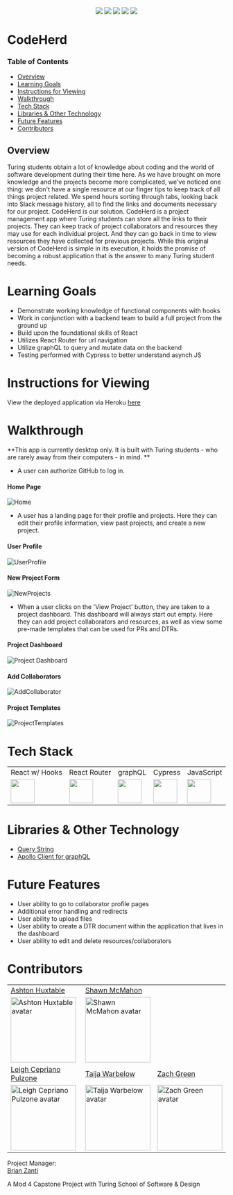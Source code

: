 <div align="center">
  <a href=https://github.com/Turing-Project-Manager/CodeHerdAPI/graphs/contributors><img src="https://img.shields.io/github/contributors/Turing-Project-Manager/CodeHerdAPI.svg?style=for-the-badge" /></a>
  <a href=https://github.com/Turing-Project-Manager/CodeHerdAPI/network/members><img src="https://img.shields.io/github/forks/Turing-Project-Manager/CodeHerdAPI.svg?style=for-the-badge" /></a>
  <a href=https://github.com/Turing-Project-Manager/CodeHerdAPI/stargazers><img src="https://img.shields.io/github/stars/Turing-Project-Manager/CodeHerdAPI.svg?style=for-the-badge" /></a>
  <a href=https://github.com/Turing-Project-Manager/CodeHerdAPI/issues><img src="https://img.shields.io/github/issues/Turing-Project-Manager/CodeHerdAPI.svg?style=for-the-badge" /></a>
  <img src=https://circleci.com/gh/Turing-Project-Manager/CodeHerd.svg?style=svg />
</div>


# CodeHerd

### Table of Contents
- [Overview](#overview)
- [Learning Goals](#learning-goals)
- [Instructions for Viewing](#instructions-for-viewing)
- [Walkthrough](#walkthrough)
- [Tech Stack](#tech-stack)
- [Libraries & Other Technology](#libraries-&-other-technology)
- [Future Features](#future-features)
- [Contributors](#contributors)


## Overview

Turing students obtain a lot of knowledge about coding and the world of software development during their time here. As we have brought on more knowledge and the projects become more complicated, we've noticed one thing: we don't have a single resource at our finger tips to keep track of all things project related. We spend hours sorting through tabs, looking back into Slack message history, all to find the links and documents necessary for our project. CodeHerd is our solution. CodeHerd is a project management app where Turing students can store all the links to their projects. They can keep track of project collaborators and resources they may use for each individual project. And they can go back in time to view resources they have collected for previous projects. While this original version of CodeHerd is simple in its execution, it holds the promise of becoming a robust application that is the answer to many Turing student needs. 

# Learning Goals
  * Demonstrate working knowledge of functional components with hooks
  * Work in conjunction with a backend team to build a full project from the ground up
  * Build upon the foundational skills of React  
  * Utilizes React Router for url navigation
  * Utilize graphQL to query and mutate data on the backend
  * Testing performed with Cypress to better understand asynch JS
  
# Instructions for Viewing

 View the deployed application via Heroku [here](https://codeherd.herokuapp.com/)
  


# Walkthrough
   **This app is currently desktop only. It is built with Turing students - who are rarely away from their computers - in mind. **
  
- A user can authorize GitHub to log in.
 
 #### Home Page

![Home](https://user-images.githubusercontent.com/78318468/132722476-28cabd93-a4ca-4e2d-9c76-7130b7d30cc5.gif)


 
- A user has a landing page for their profile and projects. Here they can edit their profile information, view past projects, and create a new project.
 #### User Profile
  

![UserProfile](https://user-images.githubusercontent.com/78318468/132723581-27de1db2-8cc2-4704-a137-42299e5cbebd.gif)
 
 
 #### New Project Form 
 
 
![NewProjects](https://user-images.githubusercontent.com/78318468/132724507-7478f2db-5bc0-424d-9250-bf9339f25218.gif)


  
- When a user clicks on the 'View Project' button, they are taken to a project dashboard. This dashboard will always start out empty. Here they can add project collaborators and resources, as well as view some pre-made templates that can be used for PRs and DTRs.

 #### Project Dashboard
 
 
 ![Project Dashboard](https://user-images.githubusercontent.com/78318468/132725971-3067c8b8-b135-4351-8867-f6470f395325.gif)

 
 
 #### Add Collaborators
  
 
![AddCollaborator](https://user-images.githubusercontent.com/78318468/132726010-5b176f39-11c0-4576-aaa0-f7352ee9fff3.gif)

 
 
 
 #### Project Templates

 
 ![ProjectTemplates](https://user-images.githubusercontent.com/78318468/132726074-25131f67-e7e2-4ad3-aa01-e3372fae9ca0.gif)

 
  
# Tech Stack
<table>
  <tr>
    <td>React w/ Hooks</td>
    <td>React Router</td>
    <td>graphQL</td>
    <td>Cypress</td>
    <td>JavaScript</td>
  </tr>
  <tr>
    <td><img width="55" src="https://raw.githubusercontent.com/gilbarbara/logos/master/logos/react.svg"/></td>
    <td><img width="55" src="https://raw.githubusercontent.com/gilbarbara/logos/master/logos/react-router.svg"/></td>
    <td><img width="55" src="https://raw.githubusercontent.com/gilbarbara/logos/master/logos/graphql.svg"/></td>
    <td><img width="55" src="https://raw.githubusercontent.com/gilbarbara/logos/master/logos/cypress.svg"/></td>
    <td><img width="55" src="https://raw.githubusercontent.com/gilbarbara/logos/master/logos/javascript.svg"/></td>
  </tr>
</table>
  
 # Libraries & Other Technology
  * [Query String](https://github.com/sindresorhus/query-string)
  * [Apollo Client for graphQL](https://www.apollographql.com/docs/)
  
  
# Future Features 
 
  - User ability to go to collaborator profile pages
  - Additional error handling and redirects 
  - User ability to upload files
  - User ability to create a DTR document within the application that lives in the dashboard
  - User ability to edit and delete resources/collaborators
  
# Contributors
 <table>
  <tr>
    <td><a href="https://github.com/ashton-huxtable">Ashton Huxtable</td>
    <td><a href="https://github.com/shawnmcmahon">Shawn McMahon</td>
  </tr>
  <tr>
    <td><img width="150" height="auto" src="https://avatars.githubusercontent.com/u/78318468?v=4" alt="Ashton Huxtable avatar"/></td>
    <td><img width="150" height="auto" src="https://avatars.githubusercontent.com/u/73731359?v=4" alt="Shawn McMahon avatar"/></td>
  </tr>
  <tr>
    <td><a href="https://github.com/lcpulzone">Leigh Cepriano Pulzone</td>
    <td><a href="https://github.com/twarbelow">Taija Warbelow</td>
    <td><a href="https://github.com/zachjamesgreen">Zach Green</td>
  </tr>
  <tr>
    <td><img width="150" height="auto" src="https://avatars.githubusercontent.com/u/73005101?v=4" alt="Leigh Cepriano Pulzone avatar"/></td>
    <td><img width="150" height="auto" src="https://avatars.githubusercontent.com/u/10294841?v=4" alt="Taija Warbelow avatar"/></td>
    <td><img width="150" height="auto" src="https://avatars.githubusercontent.com/u/7896916?v=4" alt="Zach Green avatar"/></td>
  </tr>
</table>

Project Manager:  
  [Brian Zanti](https://github.com/BrianZanti)
  
  
A Mod 4 Capstone Project with Turing School of Software & Design 
  
